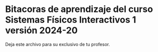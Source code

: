 # Bitacoras de aprendizaje del curso Sistemas Físicos Interactivos 1 versión 2024-20

Deja este archivo para su exclusivo de tu profesor.
